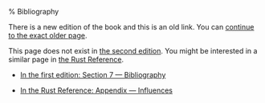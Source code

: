 % Bibliography

There is a new edition of the book and this is an old link.
You can [continue to the exact older page][1].

This page does not exist in [the second edition][2].
You might be interested in a similar page in [the Rust Reference][3].

* [In the first edition: Section 7 — Bibliography][1]

* [In the Rust Reference: Appendix — Influences][3]

[1]: first-edition/bibliography.html
[2]: second-edition/index.html
[3]: ../reference/influences.html
